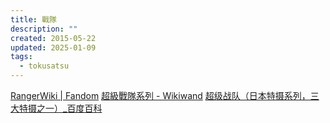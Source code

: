 ```yaml
---
title: 戰隊
description: ""
created: 2015-05-22
updated: 2025-01-09
tags:
  - tokusatsu
---
```


[RangerWiki | Fandom](https://powerrangers.fandom.com/wiki/RangerWiki)
[超級戰隊系列 - Wikiwand](https://www.wikiwand.com/zh/%E8%B6%85%E7%B4%9A%E6%88%B0%E9%9A%8A%E7%B3%BB%E5%88%97)
[超级战队（日本特摄系列，三大特摄之一）\_百度百科](https://baike.baidu.com/item/%E8%B6%85%E7%BA%A7%E6%88%98%E9%98%9F/3786015)
